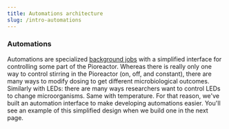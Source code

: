 ```yaml
---
title: Automations architecture
slug: /intro-automations
---
```


### Automations

Automations are specialized [background jobs](/developer-guide/intro-background-jobs) with a simplified interface for controlling some part of the Pioreactor. Whereas there is really only one way to control stirring in the Pioreactor (on, off, and constant), there are many ways to modify dosing to get different microbiological outcomes. Similarly with LEDs: there are many ways researchers want to control LEDs to change microorganisms. Same with temperature. For that reason, we've built an automation interface to make developing automations easier. You'll see an example of this simplified design when we build one in the next page.


